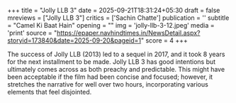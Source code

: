 +++
title = "Jolly LLB 3"
date = 2025-09-21T18:31:24+05:30
draft = false
mreviews = ["Jolly LLB 3"]
critics = ['Sachin Chatte']
publication = ''
subtitle = "Camel Ki Baat Hain"
opening = ""
img = 'jolly-llb-3-12.jpeg'
media = 'print'
source = "https://epaper.navhindtimes.in/NewsDetail.aspx?storyid=173840&date=2025-09-20&pageid=1"
score = 4
+++

The success of Jolly LLB (2013) led to a sequel in 2017, and it took 8 years for the next installment to be made. Jolly LLB 3 has good intentions but ultimately comes across as both preachy and predictable. This might have been acceptable if the film had been concise and focused; however, it stretches the narrative for well over two hours, incorporating various elements that feel disjointed.
